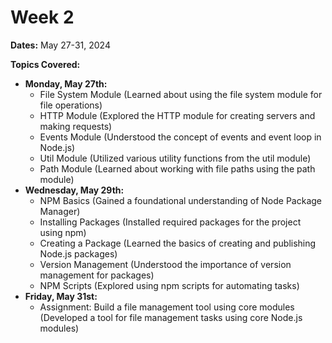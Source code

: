 # Week 2

**Dates:** May 27-31, 2024

**Topics Covered:**

* **Monday, May 27th:**
    * File System Module (Learned about using the file system module for file operations)
    * HTTP Module (Explored the HTTP module for creating servers and making requests)
    * Events Module (Understood the concept of events and event loop in Node.js)
    * Util Module (Utilized various utility functions from the util module)
    * Path Module (Learned about working with file paths using the path module)
* **Wednesday, May 29th:**
    * NPM Basics (Gained a foundational understanding of Node Package Manager)
    * Installing Packages (Installed required packages for the project using npm)
    * Creating a Package (Learned the basics of creating and publishing Node.js packages)
    * Version Management (Understood the importance of version management for packages)
    * NPM Scripts (Explored using npm scripts for automating tasks)
* **Friday, May 31st:**
    * Assignment: Build a file management tool using core modules (Developed a tool for file management tasks using core Node.js modules)